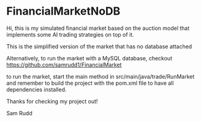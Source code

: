 # FinancialMarketNoDB

Hi, this is my simulated financial market based on the auction model that implements some AI trading strategies on top of it.

This is the simplified version of the market that has no database attached

Alternatively, to run the market with a MySQL database, checkout https://github.com/samrudd1/FinancialMarket

to run the market, start the main method in src/main/java/trade/RunMarket and remember to build the project with the pom.xml file to have all dependencies installed.

Thanks for checking my project out!

Sam Rudd
